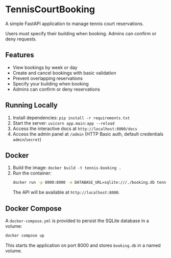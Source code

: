 # TennisCourtBooking

A simple FastAPI application to manage tennis court reservations.

Users must specify their building when booking. Admins can confirm or deny requests.

## Features
- View bookings by week or day
- Create and cancel bookings with basic validation
- Prevent overlapping reservations
- Specify your building when booking
- Admins can confirm or deny reservations

## Running Locally

1. Install dependencies: `pip install -r requirements.txt`
2. Start the server: `uvicorn app.main:app --reload`
3. Access the interactive docs at `http://localhost:8000/docs`
4. Access the admin panel at `/admin` (HTTP Basic auth, default credentials `admin`/`secret`)


## Docker
1. Build the image: `docker build -t tennis-booking .`
2. Run the container:
   ```bash
   docker run -p 8000:8000 -e DATABASE_URL=sqlite:///./booking.db tennis-booking
   ```
   The API will be available at `http://localhost:8000`.

## Docker Compose
A `docker-compose.yml` is provided to persist the SQLite database in a volume:
```bash
docker compose up
```
This starts the application on port 8000 and stores `booking.db` in a named volume.
